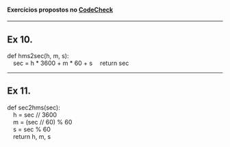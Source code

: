 #### Exercícios propostos no [CodeCheck](https://horstmann.com/codecheck/index.html)
___
## Ex 10.
def hms2sec(h, m, s):<br />
&emsp;sec = h * 3600 + m * 60 + s
&emsp;return sec
___
## Ex 11.
def sec2hms(sec):<br />
&emsp;h = sec // 3600<br />
&emsp;m = (sec // 60) % 60<br />
&emsp;s = sec % 60<br />
&emsp;return h, m, s